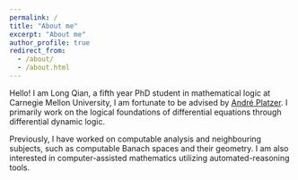```yaml
---
permalink: /
title: "About me"
excerpt: "About me"
author_profile: true
redirect_from: 
  - /about/
  - /about.html
---
```


Hello! I am Long Qian, a fifth year PhD student in mathematical logic at Carnegie Mellon University, I am fortunate to be advised by [André Platzer](https://symbolaris.com/). I primarily work on the logical foundations of differential equations through differential dynamic logic.

Previously, I have worked on computable analysis and neighbouring subjects, such as computable Banach spaces and their geometry. I am also interested in computer-assisted mathematics utilizing automated-reasoning tools. 

